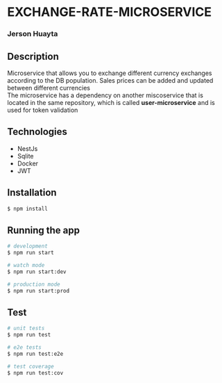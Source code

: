 <h1>EXCHANGE-RATE-MICROSERVICE</h1>
<h3>Jerson Huayta</h3>

## Description

Microservice that allows you to exchange different currency exchanges according to the DB population. Sales prices can be added and updated between different currencies
<br/>
The microservice has a dependency on another miscoservice that is located in the same repository, which is called <b>user-microservice</b> and is used for token validation

## Technologies

<ul>
  <li>NestJs</li>
  <li>Sqlite</li>
  <li>Docker</li>
  <li>JWT</li>
</ul>


## Installation

```bash
$ npm install
```

## Running the app

```bash
# development
$ npm run start

# watch mode
$ npm run start:dev

# production mode
$ npm run start:prod
```

## Test

```bash
# unit tests
$ npm run test

# e2e tests
$ npm run test:e2e

# test coverage
$ npm run test:cov
```


